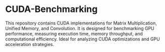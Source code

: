 # CUDA-Benchmarking
This repository contains CUDA implementations for Matrix Multiplication, Unified Memory, and Convolution. It is designed for benchmarking GPU performance, measuring execution time, memory throughput, and computational efficiency. Ideal for analyzing CUDA optimizations and GPU acceleration strategies.
